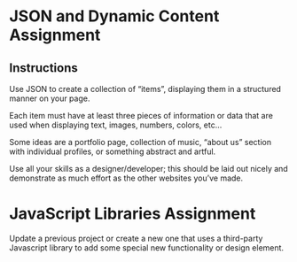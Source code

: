 # JSON and Dynamic Content Assignment

## Instructions

Use JSON to create a collection of “items”, displaying them in a structured manner on your page.

Each item must have at least three pieces of information or data that are used when displaying text, images, numbers, colors, etc…

Some ideas are a portfolio page, collection of music, “about us” section with individual profiles, or something abstract and artful.

Use all your skills as a designer/developer; this should be laid out nicely and demonstrate as much effort as the other websites you’ve made.

# JavaScript Libraries Assignment

Update a previous project or create a new one that uses a third-party Javascript library to add some special new functionality or design element.
